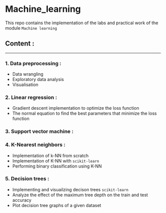 # Machine_learning
This repo contains the implementation of the labs and practical work of the module `Machine learning`

## Content : 
----

### 1. Data preprocessing : 
- Data wrangling
- Exploratory data analysis
- Visualisation 

### 2. Linear regression :
- Gradient descent implementation to optimize the loss function
- The normal equation to find the best parameters that minimize the loss function


### 3. Support vector machine :



### 4. K-Nearest neighbors :
- Implementation of k-NN from scratch
- Implementation of K-NN with `scikit-learn`
- Performing binary classification using K-NN


### 5. Decision trees : 
- Implementing and visuailzing decison trees `scikit-learn`
- Analyze the effect of the maximum tree depth on the train and test accuracy
- Plot decision tree graphs of a given dataset